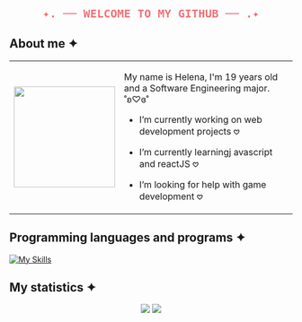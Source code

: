 <h3 align="center">
  <code style="font-size: 20px; color:#f07178;">✦. ── WELCOME TO MY GITHUB ── .✦</code>
</h3>

## About me ✦

<table>
  <tr>
    <td width="180px">
      <img src="https://media.tenor.com/8QTiEfTe1RoAAAAj/niko-oneshot.gif" width="180px" />
    </td>
    <td>

My name is Helena, I'm 19 years old and a Software Engineering major. ˚ʚ♡ɞ˚

- I’m currently working on web development projects 𖹭  
- I’m currently learningj avascript and reactJS 𖹭  
- I’m looking for help with game development 𖹭

    </td>
  </tr>
</table>

## Programming languages and programs ✦
[![My Skills](https://skillicons.dev/icons?i=javascript,html,css,figma,php,mysql,java,python)](https://skillicons.dev)

## My statistics ✦
<p align="center">
  <img src="https://github-profile-summary-cards.vercel.app/api/cards/repos-per-language?username=bluinha&theme=dracula" />
  <img src="https://github-profile-summary-cards.vercel.app/api/cards/productive-time?username=bluinha&theme=dracula" />
</p>


